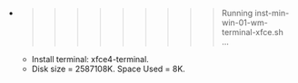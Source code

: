 * >>>>>>>>> Running inst-min-win-01-wm-terminal-xfce.sh ...
  * Install terminal: xfce4-terminal.
  * Disk size = 2587108K. Space Used = 8K.
